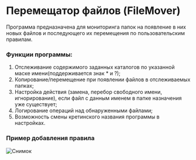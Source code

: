 # Перемещатор файлов (FileMover)
Программа предназначена для мониторинга папок на появление в них новых файлов и последующего их перемещения по пользовательским правилам.

### Функции программы:
1. Отслеживание содержимого заданных каталогов по указанной маске имени(поддерживается знак * и ?);
3. Копирование/перемещение при появлении файлов в отслеживаемых папках;
4. Настройка действия (замена, перебор свободного имени, игнорирование), если файл с данным именем в папке назначения уже существует;
5. Логирование операций над обнаруженными файлами;
6. Возможность смены кретинского названия программы в настройках.


### Пример добавления правила
![Снимок](https://user-images.githubusercontent.com/41264164/116609696-5ccd7500-a93d-11eb-95b1-a52812004a75.PNG)
